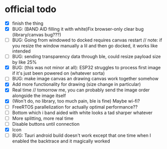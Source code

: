 # official todo
- [x] finish the thing
- [x] BUG: (BAND AID filling it with white)Fix browser-only clear bug (library/canvas bug???)
- [ ] BUG: Going from windowed to docked requires canvas restart // note: if you resize the window manually a lil and then go docked, it works like intended
- [ ] BUG: sending transparency data through ble, could resize payload size by like 25%
- [x] BUG: (this was not minor at all): ESP32 struggles to process first image if it's just been powered on (whatever sorta)
- [ ] BUG: make image canvas an drawing canvas work together somehow
- [x] Add more functionality for drawing (size change in particular)
- [x] Real time // tomorrow me, you can probably send the image order alongside the image itself
- [x] (Won't do, no library, too much pain, ble is fine) Maybe wi-fi?
- [ ] FreeRTOS parallelization for actually optimal performance??
- [ ] Bottom which i band aided with white looks a tad sharper whatever
- [ ] More splitting, more real time
- [ ] Disable buttons until connection
- [x] Icon
- [ ] BUG: Tauri android build doesn't work except that one time when I enabled the backtrace and it magically worked